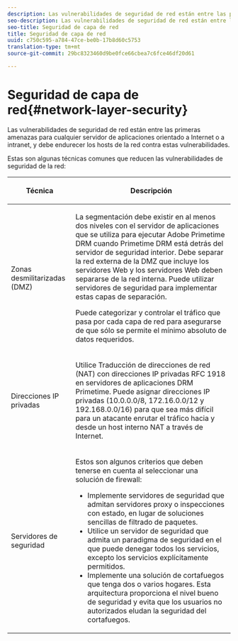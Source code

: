 ```yaml
---
description: Las vulnerabilidades de seguridad de red están entre las primeras amenazas para cualquier servidor de aplicaciones orientado a Internet o a intranet, y debe endurecer los hosts de la red contra estas vulnerabilidades.
seo-description: Las vulnerabilidades de seguridad de red están entre las primeras amenazas para cualquier servidor de aplicaciones orientado a Internet o a intranet, y debe endurecer los hosts de la red contra estas vulnerabilidades.
seo-title: Seguridad de capa de red
title: Seguridad de capa de red
uuid: c750c595-a784-47ce-be0b-17b8d60c5753
translation-type: tm+mt
source-git-commit: 29bc8323460d9be0fce66cbea7c6fce46df20d61

---
```



# Seguridad de capa de red{#network-layer-security}

Las vulnerabilidades de seguridad de red están entre las primeras amenazas para cualquier servidor de aplicaciones orientado a Internet o a intranet, y debe endurecer los hosts de la red contra estas vulnerabilidades.

Estas son algunas técnicas comunes que reducen las vulnerabilidades de seguridad de la red:

<table frame="all" colsep="1" rowsep="1" class="+ topic/table adobe-d/table " id="table_djf_lhz_n4"> 
 <thead class="- topic/thead "> 
  <tr rowsep="1" class="- topic/row "> 
   <th colname="1" class="- topic/entry entry"> <p class="- topic/p ">Técnica </p> </th> 
   <th colname="2" class="- topic/entry entry"> <p class="- topic/p ">Descripción </p> </th> 
  </tr> 
 </thead>
 <tbody class="- topic/tbody "> 
  <tr rowsep="1" class="- topic/row "> 
   <td colname="1" class="- topic/entry "> <p class="- topic/p ">Zonas desmilitarizadas (DMZ) </p> </td> 
   <td colname="2" class="- topic/entry "> <p class="- topic/p ">La segmentación debe existir en al menos dos niveles con el servidor de aplicaciones que se utiliza para ejecutar Adobe Primetime DRM cuando Primetime DRM está detrás del servidor de seguridad interior. Debe separar la red externa de la DMZ que incluye los servidores Web y los servidores Web deben separarse de la red interna. Puede utilizar servidores de seguridad para implementar estas capas de separación. </p> <p>Puede categorizar y controlar el tráfico que pasa por cada capa de red para asegurarse de que sólo se permite el mínimo absoluto de datos requeridos. </p> </td> 
  </tr> 
  <tr rowsep="1" class="- topic/row "> 
   <td colname="1" class="- topic/entry "> <p class="- topic/p ">Direcciones IP privadas </p> </td> 
   <td colname="2" class="- topic/entry "> <p class="- topic/p ">Utilice Traducción de direcciones de red (NAT) con direcciones IP privadas RFC 1918 en servidores de aplicaciones DRM Primetime. Puede asignar direcciones IP privadas (10.0.0.0/8, 172.16.0.0/12 y 192.168.0.0/16) para que sea más difícil para un atacante enrutar el tráfico hacia y desde un host interno NAT a través de Internet. </p> </td> 
  </tr> 
  <tr rowsep="0" class="- topic/row "> 
   <td colname="1" class="- topic/entry "> <p class="- topic/p ">Servidores de seguridad </p> </td> 
   <td colname="2" class="- topic/entry "> <p class="- topic/p ">Estos son algunos criterios que deben tenerse en cuenta al seleccionar una solución de firewall: </p> <p class="- topic/p "> 
     <ul class="- topic/ul " id="ul_wjf_lhz_n4"> 
      <li class="- topic/li " id="li_A620D0B635384590BA7804F9720D04D0">Implemente servidores de seguridad que admitan servidores proxy o inspecciones con estado, en lugar de soluciones sencillas de filtrado de paquetes. </li> 
      <li class="- topic/li " id="li_3E4F814A30C047539185C23F4F57C282">Utilice un servidor de seguridad que admita un paradigma de seguridad en el que puede denegar todos los servicios, excepto los servicios explícitamente permitidos. </li> 
      <li class="- topic/li " id="li_96160B3F14C4425397F017AF93FABE32">Implemente una solución de cortafuegos que tenga dos o varios hogares. Esta arquitectura proporciona el nivel bueno de seguridad y evita que los usuarios no autorizados eludan la seguridad del cortafuegos. </li> 
     </ul> </p> </td> 
  </tr> 
 </tbody> 
</table>

